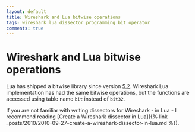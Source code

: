 ```yaml
---
layout: default
title: Wireshark and Lua bitwise operations
tags: wireshark lua dissector programming bit operator
comments: true
---
```

# Wireshark and Lua bitwise operations

Lua has shipped a bitwise library since version [5.2](http://www.lua.org/manual/5.2/manual.html#6.7). Wireshark Lua implementation has had the same bitwise operations, but the functions are accessed using table name `bit` instead of `bit32`.

If you are not familiar with writing dissectors for Wireshark - in Lua - I recommend reading [Create a Wireshark dissector in Lua]({% link _posts/2010/2010-09-27-create-a-wireshark-dissector-in-lua.md %}).
